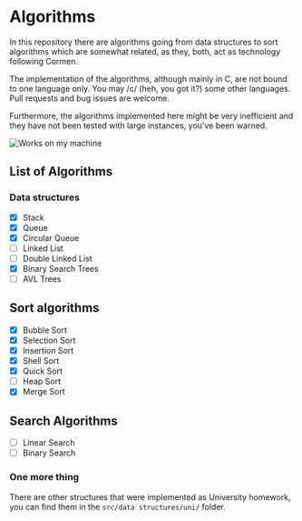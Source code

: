 # Algorithms

In this repository there are algorithms going from data structures to sort
algorithms which are somewhat related, as they, both, act as technology
following Cormen.

The implementation of the algorithms, although mainly in C, are not bound to
one language only. You may /c/ (heh, you got it?) some other languages. Pull
requests and bug issues are welcome.

Furthermore, the algorithms implemented here might be very inefficient and
they have not been tested with large instances, you've been warned.

![Works on my machine](https://cdn.rawgit.com/nikku/works-on-my-machine/v0.2.0/badge.svg)

## List of Algorithms

### Data structures

- [x] Stack
- [x] Queue
- [x] Circular Queue
- [ ] Linked List
- [ ] Double Linked List
- [x] Binary Search Trees
- [ ] AVL Trees

## Sort algorithms

- [x] Bubble Sort
- [x] Selection Sort
- [x] Insertion Sort
- [x] Shell Sort
- [x] Quick Sort
- [ ] Heap Sort
- [x] Merge Sort

## Search Algorithms

- [ ] Linear Search
- [ ] Binary Search

###  One more thing

There are other structures that were implemented as University
homework, you can find them in the `src/data structures/uni/` folder.
